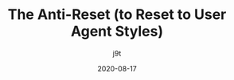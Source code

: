 ---
author: j9t
date: 2020-08-17
tags:
  - css
  - resetting
target_url: https://meiert.com/en/blog/the-anti-reset/
title: The Anti-Reset (to Reset to User Agent Styles)
---
